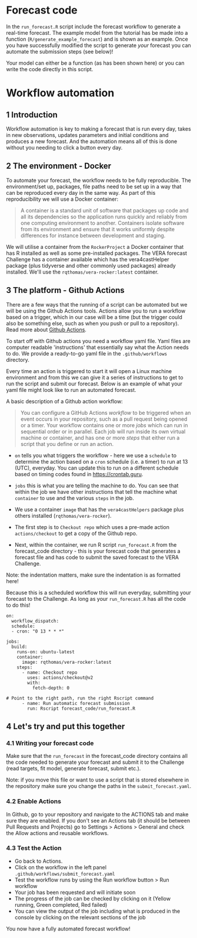 # Forecast code

In the `run_forecast.R` script include the forecast workflow to generate a real-time forecast. The example model from the tutorial has be made into a function (`R/generate_example_forecast`) and is shown as an example. Once you have successfully modified the script to generate *your* forecast you can automate the submission steps (see below)!

Your model can either be a function (as has been shown here) or you can write the code directly in this script. 

# Workflow automation

## 1 Introduction

Workflow automation is key to making a forecast that is run every day, takes in new observations, updates parameters and initial conditions and produces a new forecast. And the automation means all of this is done without you needing to click a button every day.

## 2 The environment - Docker

To automate your forecast, the workflow needs to be fully reproducible. The environment/set up, packages, file paths need to be set up in a way that can be reproduced every day in the same way. As part of this reproducibility we will use a Docker container:

> A container is a standard unit of software that packages up code and all its dependencies so the application runs quickly and reliably from one computing environment to another. Containers isolate software from its environment and ensure that it works uniformly despite differences for instance between development and staging.

We will utilise a container from the `RockerProject` a Docker container that has R installed as well as some pre-installed packages. The VERA forecast Challenge has a container available which has the vera4castHelper package (plus tidyverse and other commonly used packages) already installed. We'll use the `rqthomas/vera-rocker:latest` container. 

## 3 The platform - Github Actions

There are a few ways that the running of a script can be automated but we will be using the Github Actions tools. Actions allow you to run a workflow based on a trigger, which in our case will be a time (but the trigger could also be something else, such as when you push or pull to a repository). Read more about [Github Actions](https://docs.github.com/en/actions/learn-github-actions/understanding-github-actions).

To start off with Github actions you need a workflow yaml file. Yaml files are computer readable 'instructions' that essentially say what the Action needs to do. We provide a ready-to-go yaml file in the `.github/workflows` directory.

Every time an action is triggered to start it will open a Linux machine environment and from this we can give it a series of instructions to get to run the script and submit our forecast. Below is an example of what your yaml file might look like to run an automated forecast.

A basic description of a Github action workflow:

> You can configure a GitHub Actions *workflow* to be triggered when an event occurs in your repository, such as a pull request being opened or a timer. Your workflow contains one or more *jobs* which can run in sequential order or in parallel. Each job will run inside its own virtual machine or container, and has one or more *steps* that either run a script that you define or run an action.

-   `on` tells you what triggers the workflow - here we use a `schedule` to determine the action based on a `cron` schedule (i.e. a timer) to run at 13 (UTC), everyday. You can update this to run on a different schedule based on timing codes found in <https://crontab.guru>.

-   `jobs` this is what you are telling the machine to do. You can see that within the job we have other instructions that tell the machine what `container` to use and the various `steps` in the job.

-   We use a container `image` that has the `vera4castHelpers` package plus others installed (`rqthomas/vera-rocker`).

-   The first step is to `Checkout repo` which uses a pre-made action `actions/checkout` to get a copy of the Github repo.

-   Next, within the container, we run R script `run_forecast.R` from the forecast_code directory - this is your forecast code that generates a forecast file and has code to submit the saved forecast to the VERA Challenge.

Note: the indentation matters, make sure the indentation is as formatted here!

Because this is a scheduled workflow this will run everyday, submitting your forecast to the Challenge. As long as your `run_forecast.R` has all the code to do this!

```         
on:
  workflow_dispatch:
  schedule:
  - cron: "0 13 * * *"

jobs:
  build:
    runs-on: ubuntu-latest
    container:
      image: rqthomas/vera-rocker:latest
    steps:
      - name: Checkout repo
        uses: actions/checkout@v2
        with:
          fetch-depth: 0

# Point to the right path, run the right Rscript command
      - name: Run automatic forecast submission
        run: Rscript forecast_code/run_forecast.R
```

## 4 Let's try and put this together

### 4.1 Writing your forecast code

Make sure that the `run_forecast` in the forecast_code directory contains all the code needed to generate your forecast and submit it to the Challenge (read targets, fit model, generate forecast, submit etc.).

Note: if you move this file or want to use a script that is stored elsewhere in the repository make sure you change the paths in the `submit_forecast.yaml`.

### 4.2 Enable Actions

In Github, go to your repository and navigate to the ACTIONS tab and make sure they are enabled. If you don't see an Actions tab (it should be between Pull Requests and Projects) go to Settings \> Actions \> General and check the Allow actions and reusable workflows.

### 4.3 Test the Action

-   Go back to Actions.
-   Click on the workflow in the left panel `.github/workflows/submit_forecast.yaml`
-   Test the workflow runs by using the Run workflow button \> Run workflow
-   Your job has been requested and will initiate soon
-   The progress of the job can be checked by clicking on it (Yellow running, Green completed, Red failed)
-   You can view the output of the job including what is produced in the console by clicking on the relevant sections of the job

You now have a fully automated forecast workflow!
